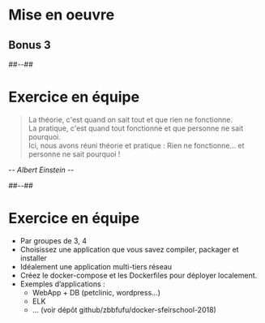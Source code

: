 <!-- .slide: class="transition-white sfeir-bg-blue" -->

# Mise en oeuvre
## Bonus 3 <!-- .element: class="bonus" style="color: white;" -->

##--##

<!-- .slide: class="sfeir-bg-white-7" -->

# Exercice en équipe
<!-- .element: style="margin-bottom: 10rem;" -->

> La théorie, c'est quand on sait tout et que rien ne fonctionne.  
> La pratique, c'est quand tout fonctionne et que personne ne sait pourquoi.  
> Ici, nous avons réuni théorie et pratique : Rien ne fonctionne... et personne ne sait pourquoi !

*-- Albert Einstein --*
<!-- .element: class="center" -->

##--##

<!-- .slide: class="sfeir-bg-white-7" -->

# Exercice en équipe
<!-- .element: style="margin-bottom: 10rem;" -->

* Par groupes de 3, 4
* Choisissez une application que vous savez compiler, packager et installer
* Idéalement une application multi-tiers réseau
* Créez le docker-compose et les Dockerfiles pour déployer localement.
* Exemples d’applications :
  * WebApp + DB (petclinic, wordpress...)
  * ELK
  * … (voir dépôt github/zbbfufu/docker-sfeirschool-2018)


